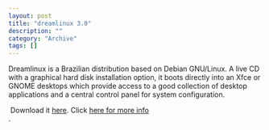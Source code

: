 ```yaml
--- 
layout: post 
title: "dreamlinux 3.0"
description: ""
category: "Archive"
tags: []
---  
```

Dreamlinux is a Brazilian distribution based on Debian GNU/Linux. A live CD with a graphical hard disk installation option, it boots directly into an Xfce or GNOME desktops which provide access to a good collection of desktop applications and a central control panel for system configuration.

<img src="/images/blog/Dreamlinux.jpg" alt="" class="reflect rheight22"/>
 Download it <a href="http://www.dreamlinux.com.br/download.html">here</a>.
 Click <a href="http://www.dreamlinux.com.br/">here for more info</a> <br/>.
